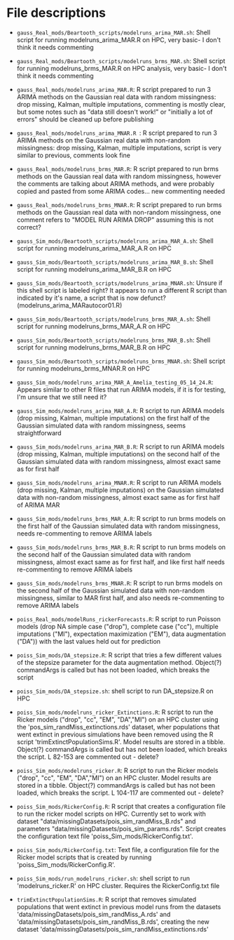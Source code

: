 # File descriptions

* `gauss_Real_mods/Beartooth_scripts/modelruns_arima_MAR.sh`: Shell script for running modelruns_arima_MAR.R on HPC, very basic- I don't think it needs commenting

* `gauss_Real_mods/Beartooth_scripts/modelruns_brms_MAR.sh`: Shell script for running modelruns_brms_MAR.R on HPC analysis, very basic- I don't think it needs commenting

* `gauss_Real_mods/modelruns_arima_MAR.R`: R script prepared to run 3 ARIMA methods on the Gaussian real data with random missingness: drop missing, Kalman, multiple imputations, commenting is mostly clear, but some notes such as "data still doesn't work!" or "initially a lot of errors" should be cleaned up before publishing

* `gauss_Real_mods/modelruns_arima_MNAR.R `: R script prepared to run 3 ARIMA methods on the Gaussian real data with non-random missingness: drop missing, Kalman, multiple imputations, script is very similar to previous, comments look fine

* `gauss_Real_mods/modelruns_brms_MAR.R`: R script prepared to run brms methods on the Gaussian real data with random missingness, however the comments are talking about ARIMA methods, and were probably copied and pasted from some ARIMA codes... new commenting needed

* `gauss_Real_mods/modelruns_brms_MNAR.R`: R script prepared to run brms methods on the Gaussian real data with non-random missingness, one comment refers to "MODEL RUN ARIMA DROP" assuming this is not correct?

* `gauss_Sim_mods/Beartooth_scripts/modelruns_arima_MAR_A.sh`: Shell script for running modelruns_arima_MAR_A.R on HPC

* `gauss_Sim_mods/Beartooth_scripts/modelruns_arima_MAR_B.sh`: Shell script for running modelruns_arima_MAR_B.R on HPC

* `gauss_Sim_mods/Beartooth_scripts/modelruns_arima_MNAR.sh`: Unsure if this shell script is labeled right? It appears to run a different R script than indicated by it's name, a script that is now defunct? (modelruns_arima_MARautocor01.R)

* `gauss_Sim_mods/Beartooth_scripts/modelruns_brms_MAR_A.sh`: Shell script for running modelruns_brms_MAR_A.R on HPC

* `gauss_Sim_mods/Beartooth_scripts/modelruns_brms_MAR_B.sh`: Shell script for running modelruns_brms_MAR_B.R on HPC

* `gauss_Sim_mods/Beartooth_scripts/modelruns_brms_MNAR.sh`: Shell script for running modelruns_brms_MNAR.R on HPC

* `gauss_Sim_mods/modelruns_arima_MAR_A_Amelia_testing_05_14_24.R`: Appears similar to other R files that run ARIMA models, if it is for testing, I'm unsure that we still need it?

* `gauss_Sim_mods/modelruns_arima_MAR_A.R`: R script to run ARIMA models (drop missing, Kalman, multiple imputations) on the first half of the Gaussian simulated data with random missingness, seems straightforward

* `gauss_Sim_mods/modelruns_arima_MAR_B.R`: R script to run ARIMA models (drop missing, Kalman, multiple imputations) on the second half of the Gaussian simulated data with random missingness, almost exact same as for first half 

* `gauss_Sim_mods/modelruns_arima_MNAR.R`: R script to run ARIMA models (drop missing, Kalman, multiple imputations) on the Gaussian simulated data with non-random missingness, almost exact same as for first half of ARIMA MAR 

* `gauss_Sim_mods/modelruns_brms_MAR_A.R`: R script to run brms models on the first half of the Gaussian simulated data with random missingness, needs re-commenting to remove ARIMA labels

* `gauss_Sim_mods/modelruns_brms_MAR_B.R`: R script to run brms models on the second half of the Gaussian simulated data with random missingness, almost exact same as for first half, and like first half needs re-commenting to remove ARIMA labels

* `gauss_Sim_mods/modelruns_brms_MNAR.R`: R script to run brms models on the second half of the Gaussian simulated data with non-random missingness, similar to MAR first half, and also needs re-commenting to remove ARIMA labels

* `poiss_Real_mods/modelRuns_rickerForecasts.R`: R script to run Poisson models (drop NA simple case ("drop"), complete case ("cc"), multiple imputations ("MI"), expectation maximization ("EM"), data augmentation ("DA")) with the last values held out for prediction

* `poiss_Sim_mods/DA_stepsize.R`: R script that tries a few different values of the stepsize parameter for the data augmentation method. Object(?) commandArgs is called but has not been loaded, which breaks the script

* `poiss_Sim_mods/DA_stepsize.sh`: shell script to run DA_stepsize.R on HPC

* `poiss_Sim_mods/modelruns_ricker_Extinctions.R`: R script to run the Ricker models ("drop", "cc", "EM", "DA","MI") on an HPC cluster using the 'pos_sim_randMiss_extinctions.rds' dataset, wher populations that went extinct in previous simulations have been removed using the R script 'trimExtinctPopulationSims.R'. Model results are stored in a tibble. Object(?) commandArgs is called but has not been loaded, which breaks the script. L 82-153 are commented out - delete?

* `poiss_Sim_mods/modelruns_ricker.R`: R script to run the Ricker models ("drop", "cc", "EM", "DA","MI") on an HPC cluster. Model results are stored in a tibble. Object(?) commandArgs is called but has not been loaded, which breaks the script. L 104-117 are commented out - delete?

* `poiss_Sim_mods/RickerConfig.R`: R script that creates a configuration file to run the ricker model scripts on HPC. Currently set to work with dataset  "data/missingDatasets/pois_sim_randMiss_B.rds" and parameters "data/missingDatasets/pois_sim_params.rds". Script creates the configuration text file 'poiss_Sim_mods/RickerConfig.txt'.

* `poiss_Sim_mods/RickerConfig.txt`: Text file, a configuration file for the Ricker model scripts that is created by running 'poiss_Sim_mods/RickerConfig.R'.

* `poiss_Sim_mods/run_modelruns_ricker.sh`: shell script to run 'modelruns_ricker.R' on HPC cluster. Requires the RickerConfig.txt file

* `trimExtinctPopulationSims.R`: R script that removes simulated populations that went extinct in previous model runs from the datasets 'data/missingDatasets/pois_sim_randMiss_A.rds' and 'data/missingDatasets/pois_sim_randMiss_B.rds', creating the new dataset 'data/missingDatasets/pois_sim_randMiss_extinctions.rds'
